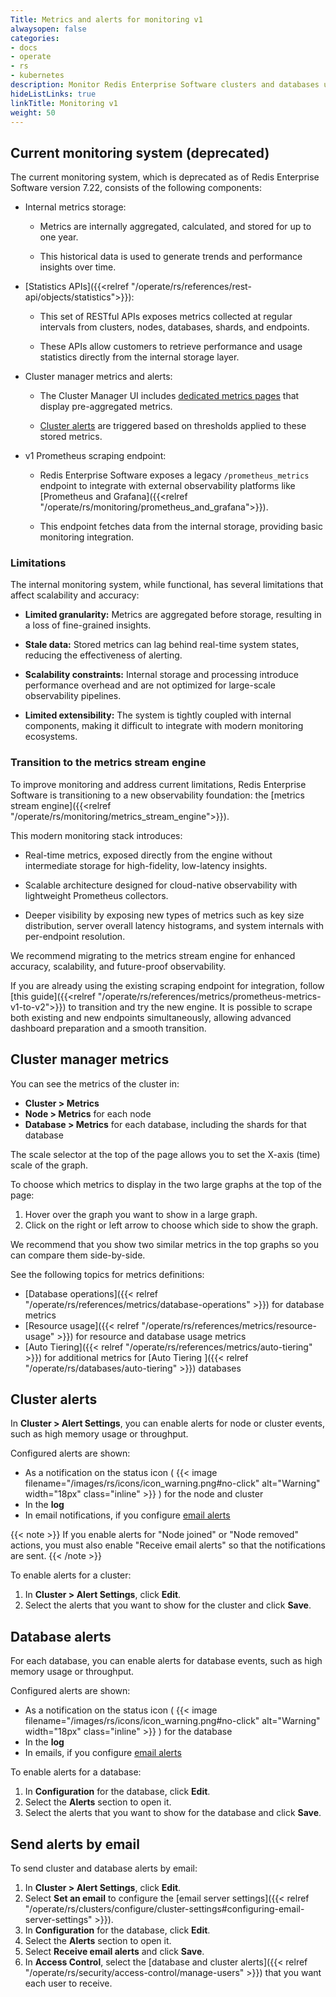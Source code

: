 ```yaml
---
Title: Metrics and alerts for monitoring v1
alwaysopen: false
categories:
- docs
- operate
- rs
- kubernetes
description: Monitor Redis Enterprise Software clusters and databases using internal monitoring systems and external monitoring tools.
hideListLinks: true
linkTitle: Monitoring v1
weight: 50
---
```


## Current monitoring system (deprecated)

The current monitoring system, which is deprecated as of Redis Enterprise Software version 7.22, consists of the following components:

- Internal metrics storage:

    - Metrics are internally aggregated, calculated, and stored for up to one year.

    - This historical data is used to generate trends and performance insights over time.

- [Statistics APIs]({{<relref "/operate/rs/references/rest-api/objects/statistics">}}):

    - This set of RESTful APIs exposes metrics collected at regular intervals from clusters, nodes, databases, shards, and endpoints.

    - These APIs allow customers to retrieve performance and usage statistics directly from the internal storage layer.

- Cluster manager metrics and alerts:

    - The Cluster Manager UI includes [dedicated metrics pages](#cluster-manager-metrics) that display pre-aggregated metrics.

    - [Cluster alerts](#cluster-alerts) are triggered based on thresholds applied to these stored metrics.
      
- v1 Prometheus scraping endpoint:

    - Redis Enterprise Software exposes a legacy `/prometheus_metrics` endpoint to integrate with external observability platforms like [Prometheus and Grafana]({{<relref "/operate/rs/monitoring/prometheus_and_grafana">}}).

    - This endpoint fetches data from the internal storage, providing basic monitoring integration.

### Limitations

The internal monitoring system, while functional, has several limitations that affect scalability and accuracy:
      
- **Limited granularity:** Metrics are aggregated before storage, resulting in a loss of fine-grained insights.

- **Stale data:** Stored metrics can lag behind real-time system states, reducing the effectiveness of alerting.

- **Scalability constraints:** Internal storage and processing introduce performance overhead and are not optimized for large-scale observability pipelines.

- **Limited extensibility:** The system is tightly coupled with internal components, making it difficult to integrate with modern monitoring ecosystems.

### Transition to the metrics stream engine

To improve monitoring and address current limitations, Redis Enterprise Software is transitioning to a new observability foundation: the [metrics stream engine]({{<relref "/operate/rs/monitoring/metrics_stream_engine">}}).

This modern monitoring stack introduces:

- Real-time metrics, exposed directly from the engine without intermediate storage for high-fidelity, low-latency insights.

- Scalable architecture designed for cloud-native observability with lightweight Prometheus collectors.

- Deeper visibility by exposing new types of metrics such as key size distribution, server overall latency histograms, and system internals with per-endpoint resolution.

We recommend migrating to the metrics stream engine for enhanced accuracy, scalability, and future-proof observability.

If you are already using the existing scraping endpoint for integration, follow [this guide]({{<relref "/operate/rs/references/metrics/prometheus-metrics-v1-to-v2">}}) to transition and try the new engine. It is possible to scrape both existing and new endpoints simultaneously, allowing advanced dashboard preparation and a smooth transition.

## Cluster manager metrics

You can see the metrics of the cluster in:

- **Cluster > Metrics**
- **Node > Metrics** for each node
- **Database > Metrics** for each database, including the shards for that database

The scale selector at the top of the page allows you to set the X-axis (time) scale of the graph.

To choose which metrics to display in the two large graphs at the top of the page:

1. Hover over the graph you want to show in a large graph.
1. Click on the right or left arrow to choose which side to show the graph.

We recommend that you show two similar metrics in the top graphs so you can compare them side-by-side.

See the following topics for metrics definitions:
- [Database operations]({{< relref "/operate/rs/references/metrics/database-operations" >}}) for database metrics
- [Resource usage]({{< relref "/operate/rs/references/metrics/resource-usage" >}}) for resource and database usage metrics
- [Auto Tiering]({{< relref "/operate/rs/references/metrics/auto-tiering" >}}) for additional metrics for [Auto Tiering ]({{< relref "/operate/rs/databases/auto-tiering" >}}) databases

## Cluster alerts

In **Cluster > Alert Settings**, you can enable alerts for node or cluster events, such as high memory usage or throughput.

Configured alerts are shown:

- As a notification on the status icon ( {{< image filename="/images/rs/icons/icon_warning.png#no-click" alt="Warning" width="18px" class="inline" >}} ) for the node and cluster
- In the **log**
- In email notifications, if you configure [email alerts](#send-alerts-by-email)

{{< note >}}
If you enable alerts for "Node joined" or "Node removed" actions,
you must also enable "Receive email alerts" so that the notifications are sent.
{{< /note >}}

To enable alerts for a cluster:

1. In **Cluster > Alert Settings**, click **Edit**. 
1. Select the alerts that you want to show for the cluster and click **Save**.

## Database alerts

For each database, you can enable alerts for database events, such as high memory usage or throughput.

Configured alerts are shown:

- As a notification on the status icon ( {{< image filename="/images/rs/icons/icon_warning.png#no-click" alt="Warning" width="18px" class="inline" >}} ) for the database
- In the **log**
- In emails, if you configure [email alerts](#send-alerts-by-email)

To enable alerts for a database:

1. In **Configuration** for the database, click **Edit**.
1. Select the **Alerts** section to open it.
1. Select the alerts that you want to show for the database and click **Save**.

## Send alerts by email

To send cluster and database alerts by email:

1. In **Cluster > Alert Settings**, click **Edit**.
1. Select **Set an email** to configure the [email server settings]({{< relref "/operate/rs/clusters/configure/cluster-settings#configuring-email-server-settings" >}}).
1. In **Configuration** for the database, click **Edit**.
1. Select the **Alerts** section to open it.
1. Select **Receive email alerts** and click **Save**.
1. In **Access Control**, select the [database and cluster alerts]({{< relref "/operate/rs/security/access-control/manage-users" >}}) that you want each user to receive.
